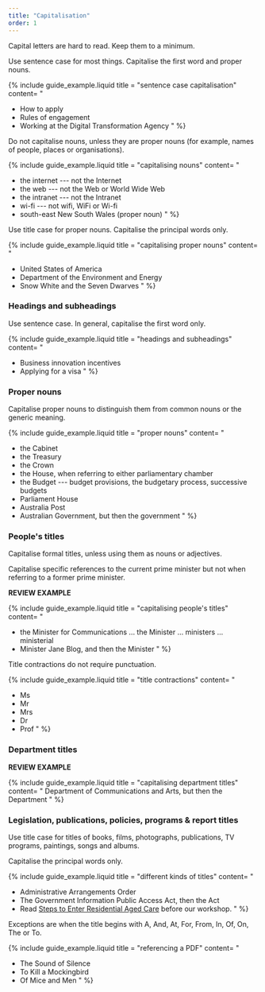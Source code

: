 ```yaml
---
title: "Capitalisation"
order: 1
---
```


Capital letters are hard to read. Keep them to a minimum.

Use sentence case for most things. Capitalise the first word and proper nouns.

{% include guide_example.liquid
  title = "sentence case capitalisation"
  content= "
- How to apply
- Rules of engagement
- Working at the Digital Transformation Agency
"
%}

Do not capitalise nouns, unless they are proper nouns (for example, names of people, places or organisations).

{% include guide_example.liquid
  title = "capitalising nouns"
  content= "
- the internet --- not the Internet
- the web --- not the Web or World Wide Web
- the intranet --- not the Intranet
- wi-fi --- not wifi, WiFi or Wi-fi
- south-east New South Wales (proper noun)
"
%}

Use title case for proper nouns. Capitalise the principal words only.

{% include guide_example.liquid
  title = "capitalising proper nouns"
  content= "
- United States of America
- Department of the Environment and Energy
- Snow White and the Seven Dwarves
"
%}

### Headings and subheadings

Use sentence case. In general, capitalise the first word only.

{% include guide_example.liquid
  title = "headings and subheadings"
  content= "
- Business innovation incentives
- Applying for a visa
"
%}

### Proper nouns

Capitalise proper nouns to distinguish them from common nouns or the generic meaning.

{% include guide_example.liquid
  title = "proper nouns"
  content= "
- the Cabinet
- the Treasury
- the Crown
- the House, when referring to either parliamentary chamber
- the Budget --- budget provisions, the budgetary process, successive budgets
- Parliament House
- Australia Post
- Australian Government, but then the government
"
%}

### People's titles

Capitalise formal titles, unless using them as nouns or adjectives.

Capitalise specific references to the current prime minister but not when referring to a former prime minister.

**REVIEW EXAMPLE**

{% include guide_example.liquid
  title = "capitalising people's titles"
  content= "
- the Minister for Communications ... the Minister ... ministers ... ministerial
- Minister Jane Blog, and then the Minister
"
%}

Title contractions do not require punctuation.

{% include guide_example.liquid
  title = "title contractions"
  content= "
- Ms
- Mr
- Mrs
- Dr
- Prof
"
%}

### Department titles

**REVIEW EXAMPLE**

{% include guide_example.liquid
  title = "capitalising department titles"
  content= "
Department of Communications and Arts, but then the Department
"
%}

### Legislation, publications, policies, programs & report titles

Use title case for titles of books, films, photographs, publications, TV programs, paintings, songs and albums.

Capitalise the principal words only.

{% include guide_example.liquid
  title = "different kinds of titles"
  content= "
- Administrative Arrangements Order
- The Government Information Public Access Act, then the Act
- Read [Steps to Enter Residential Aged Care]() before our workshop.
"
%}

Exceptions are when the title begins with
A, And, At, For, From, In, Of, On, The or To.

{% include guide_example.liquid
  title = "referencing a PDF"
  content= "
- The Sound of Silence
- To Kill a Mockingbird
- Of Mice and Men
"
%}
